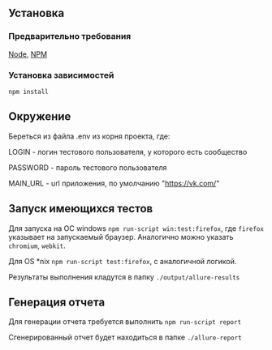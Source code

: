 ## Установка
### Предварительно требования
[Node](https://nodejs.org/en/download/), [NPM](https://docs.npmjs.com/getting-started/installing-node)

### Установка зависимостей
`npm install`

## Окружение
Береться из файла .env из корня проекта, где:

LOGIN - логин тестового пользователя, у которого есть сообщество

PASSWORD - пароль тестового пользователя

MAIN_URL - url приложения, по умолчанию "https://vk.com/"

## Запуск имеющихся тестов
Для запуска на ОС windows `npm run-script win:test:firefox`, где `firefox` указывает на запускаемый браузер. Аналогично можно указать `chromium`, `webkit`.

Для OS *nix `npm run-script test:firefox`, с аналогичной логикой.

Результаты выполнения кладутся в папку `./output/allure-results`

## Генерация отчета
Для генерации отчета требуется выполнить `npm run-script report`

Сгенерированный отчет будет находиться в папке `./allure-report`